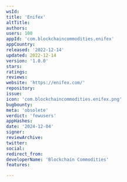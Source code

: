 ```yaml
---
wsId: 
title: 'Enifex'
altTitle: 
authors: 
users: 100
appId: 'com.blockchaincommodities.enifex'
appCountry: 
released: '2022-12-14'
updated: 2022-12-14
version: '1.0.0'
stars: 
ratings: 
reviews: 
website: 'https://enifex.com/'
repository: 
issue: 
icon: 'com.blockchaincommodities.enifex.png'
bugbounty: 
meta: 'obsolete'
verdict: 'fewusers'
appHashes: 
date: '2024-12-04'
signer: 
reviewArchive: 
twitter: 
social: 
redirect_from: 
developerName: 'Blockchain Commodities'
features: 

---
```


